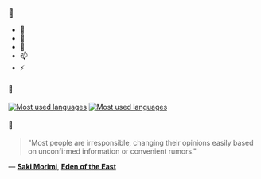 ### 👋

- 🔭
- 🌱
- 💬
- 📫
- ⚡

#### 🧏

[![Most used languages](https://github-readme-stats-aynah.vercel.app/api/top-langs/?username=aynh&theme=solarized-dark&langs_count=6&layout=compact&hide_title=true)](https://github.com/anuraghazra/github-readme-stats#gh-dark-mode-only)
[![Most used languages](https://github-readme-stats-aynah.vercel.app/api/top-langs/?username=aynh&theme=solarized-light&langs_count=6&layout=compact&hide_title=true)](https://github.com/anuraghazra/github-readme-stats#gh-light-mode-only)

#### 💬

> "Most people are irresponsible, changing their opinions easily based on unconfirmed information or convenient rumors."

&mdash; [**Saki Morimi**](https://myanimelist.net/character.php?q=Saki%20Morimi&cat=character), [**Eden of the East**](https://myanimelist.net/search/all?q=Eden%20of%20the%20East&cat=all)

